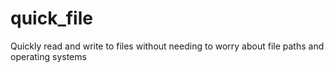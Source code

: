 # quick_file
Quickly read and write to files without needing to worry about file paths and operating systems
